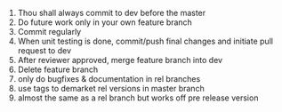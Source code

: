 1. Thou shall always commit to dev before the master
2. Do future work only in your own feature branch
3. Commit regularly
4. When unit testing is done, commit/push final changes and initiate pull request to dev
5. After reviewer approved, merge feature branch into dev
6. Delete feature branch
7. only do bugfixes & documentation in rel branches 
8. use tags to demarket rel versions in master branch 
9. almost the same as a rel branch but works off pre release version
